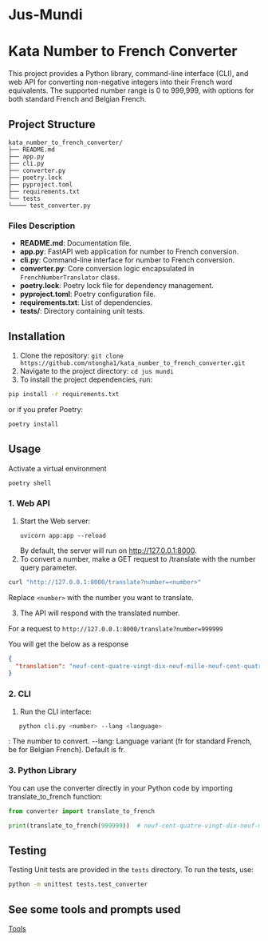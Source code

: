 # Jus-Mundi
# Kata Number to French Converter

This project provides a Python library, command-line interface (CLI), and web API for converting non-negative integers into their French word equivalents. The supported number range is 0 to 999,999, with options for both standard French and Belgian French.

## Project Structure

```
kata_number_to_french_converter/
├── README.md
├── app.py
├── cli.py
├── converter.py
├── poetry.lock
├── pyproject.toml
├── requirements.txt
└── tests
└──── test_converter.py
```

### Files Description

- **README.md**: Documentation file.
- **app.py**: FastAPI web application for number to French conversion.
- **cli.py**: Command-line interface for number to French conversion.
- **converter.py**: Core conversion logic encapsulated in `FrenchNumberTranslator` class.
- **poetry.lock**: Poetry lock file for dependency management.
- **pyproject.toml**: Poetry configuration file.
- **requirements.txt**: List of dependencies.
- **tests/**: Directory containing unit tests.

## Installation

1. Clone the repository: `git clone https://github.com/ntongha1/kata_number_to_french_converter.git`
2. Navigate to the project directory: `cd jus mundi`
3. To install the project dependencies, run:

```bash
pip install -r requirements.txt
```

or if you prefer Poetry:

```bash
poetry install
```

## Usage

Activate a virtual environment

```bash
poetry shell
```

### 1. Web API

1. Start the Web server:
   ```
   uvicorn app:app --reload
   ```
   By default, the server will run on http://127.0.0.1:8000.
2. To convert a number, make a GET request to /translate with the number query parameter.

```bash
curl "http://127.0.0.1:8000/translate?number=<number>"
```

Replace `<number>` with the number you want to translate.

3. The API will respond with the translated number.

For a request to `http://127.0.0.1:8000/translate?number=999999`

You will get the below as a response

```json
{
  "translation": "neuf-cent-quatre-vingt-dix-neuf-mille-neuf-cent-quatre-vingt-dix-neuf"
}
```

### 2. CLI

1. Run the CLI interface:

```bash
   python cli.py <number> --lang <language>
```

<number>: The number to convert.
--lang: Language variant (fr for standard French, be for Belgian French). Default is fr.

### 3. Python Library

You can use the converter directly in your Python code by importing translate_to_french function:

```python
from converter import translate_to_french

print(translate_to_french(999999))  # neuf-cent-quatre-vingt-dix-neuf-mille-neuf-cent-quatre-vingt-dix-neuf
```

## Testing

Testing
Unit tests are provided in the `tests` directory. To run the tests, use:

```bash
python -m unittest tests.test_converter
```

## See some tools and prompts used

[Tools](Tools.md)
